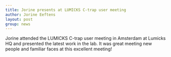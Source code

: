 ```yaml
---
title: Jorine presents at LUMICKS C-trap user meeting
author: Jorine Eeftens
layout: post
group: news
---
```


Jorine attended the LUMICKS C-trap user meeting in Amsterdam at Lumicks HQ and presented the latest work in the lab. It was great meeting new people and familiar faces at this excellent meeting! 
